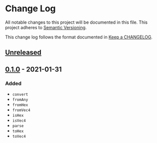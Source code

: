 # Change Log

All notable changes to this project will be documented in this file.
This project adheres to [Semantic Versioning].

This change log follows the format documented in [Keep a CHANGELOG].

[semantic versioning]: http://semver.org/
[keep a changelog]: http://keepachangelog.com/

## [Unreleased]

## [0.1.0] - 2021-01-31

### Added

- `convert`
- `fromAny`
- `fromHex`
- `fromVec4`
- `isHex`
- `isVec4`
- `parse`
- `toHex`
- `toVec4`

[unreleased]: https://github.com/ajlende/color-fns/compare/v0.1.0...HEAD
[0.1.0]: https://github.com/ajlende/color-fns/compare/v0.0.0...v0.1.0
